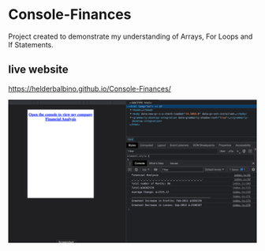 # Console-Finances

Project created to demonstrate my understanding of Arrays, For Loops and If Statements.

## live website
https://helderbalbino.github.io/Console-Finances/

![alt text for screen readers](images/Screenshot%202023-01-11%20at%2001.42.34.png "image of my Financial Report")